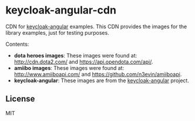 # keycloak-angular-cdn

CDN for [keycloak-angular](https://github.com/mauriciovigolo/keycloak-angular) examples. This CDN provides the images for the library examples, just for testing purposes.

Contents:

- **dota heroes images**: These images were found at: http://cdn.dota2.com/ and https://api.opendota.com/api/.
- **amiibo images**: These images were found at: http://www.amiiboapi.com/ and https://github.com/n3evin/amiiboapi.
- **keycloak-angular**: These images are from the [keycloak-angular](https://github.com/mauriciovigolo/keycloak-angular) project.

## License

MIT
